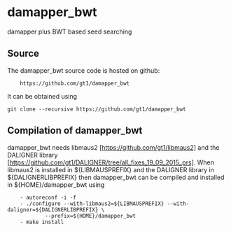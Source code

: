 # damapper_bwt
damapper plus BWT based seed searching

Source
------

The damapper_bwt source code is hosted on github:

        https://github.com/gt1/damapper_bwt

It can be obtained using

```
git clone --recursive https://github.com/gt1/damapper_bwt
```

Compilation of damapper_bwt
---------------------------

damapper_bwt needs libmaus2 [https://github.com/gt1/libmaus2] and the DALIGNER library [https://github.com/gt1/DALIGNER/tree/all_fixes_19_09_2015_prs]. 
When libmaus2 is installed in ${LIBMAUSPREFIX} and the DALIGNER library in ${DALIGNERLIBPREFIX} then damapper_bwt can be compiled and
installed in ${HOME}/damapper_bwt using

        - autoreconf -i -f
        - ./configure --with-libmaus2=${LIBMAUSPREFIX} --with-daligner=${DALIGNERLIBPREFIX} \
                --prefix=${HOME}/damapper_bwt
        - make install

